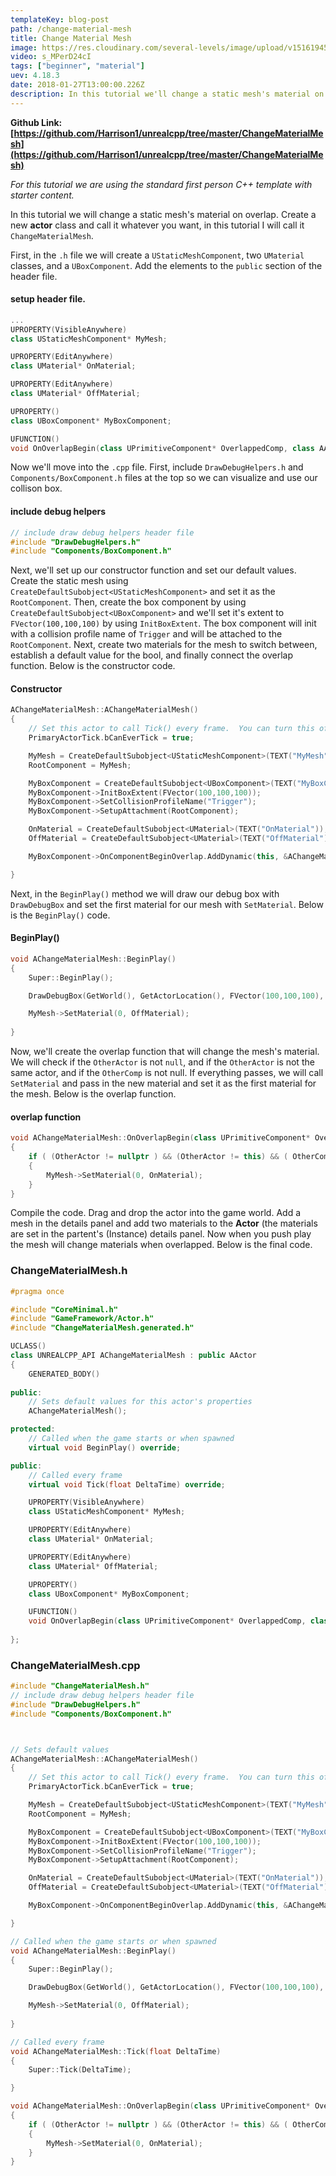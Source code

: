 ```yaml
---
templateKey: blog-post
path: /change-material-mesh
title: Change Material Mesh
image: https://res.cloudinary.com/several-levels/image/upload/v1516194505/change-material-mesh_jko1xl.jpg
video: s_MPerD24cI
tags: ["beginner", "material"]
uev: 4.18.3
date: 2018-01-27T13:00:00.226Z
description: In this tutorial we'll change a static mesh's material on overlap.
---
```

**Github Link: [https://github.com/Harrison1/unrealcpp/tree/master/ChangeMaterialMesh](https://github.com/Harrison1/unrealcpp/tree/master/ChangeMaterialMesh)**

*For this tutorial we are using the standard first person C++ template with starter content.*

In this tutorial we will change a static mesh's material on overlap. Create a new **actor** class and call it whatever you want, in this tutorial I will call it `ChangeMaterialMesh`.

First, in the `.h` file we will create a `UStaticMeshComponent`, two `UMaterial` classes, and a `UBoxComponent`. Add the elements to the `public` section of the header file.


#### setup header file.
```cpp
...
UPROPERTY(VisibleAnywhere)
class UStaticMeshComponent* MyMesh;

UPROPERTY(EditAnywhere)
class UMaterial* OnMaterial;

UPROPERTY(EditAnywhere)
class UMaterial* OffMaterial;

UPROPERTY()
class UBoxComponent* MyBoxComponent;

UFUNCTION()
void OnOverlapBegin(class UPrimitiveComponent* OverlappedComp, class AActor* OtherActor, class UPrimitiveComponent* OtherComp, int32 OtherBodyIndex, bool bFromSweep, const FHitResult& SweepResult);
```

Now we'll move into the `.cpp` file. First, include `DrawDebugHelpers.h` and `Components/BoxComponent.h` files at the top so we can visualize and use our collison box.

#### include debug helpers
```cpp
// include draw debug helpers header file
#include "DrawDebugHelpers.h"
#include "Components/BoxComponent.h"
```

Next, we'll set up our constructor function and set our default values. Create the static mesh using `CreateDefaultSubobject<UStaticMeshComponent>` and set it as the `RootComponent`. Then, create the box component by using `CreateDefaultSubobject<UBoxComponent>` and we'll set it's extent to `FVector(100,100,100)` by using `InitBoxExtent`. The box component will init with a collision profile name of `Trigger` and will be attached to the `RootComponent`. Next, create two materials for the mesh to switch between, establish a default value for the bool, and finally connect the overlap function. Below is the constructor code.

#### Constructor
```cpp
AChangeMaterialMesh::AChangeMaterialMesh()
{
 	// Set this actor to call Tick() every frame.  You can turn this off to improve performance if you don't need it.
	PrimaryActorTick.bCanEverTick = true;

	MyMesh = CreateDefaultSubobject<UStaticMeshComponent>(TEXT("MyMesh"));
	RootComponent = MyMesh;

	MyBoxComponent = CreateDefaultSubobject<UBoxComponent>(TEXT("MyBoxComponent"));
	MyBoxComponent->InitBoxExtent(FVector(100,100,100));
	MyBoxComponent->SetCollisionProfileName("Trigger");
	MyBoxComponent->SetupAttachment(RootComponent);

	OnMaterial = CreateDefaultSubobject<UMaterial>(TEXT("OnMaterial"));
	OffMaterial = CreateDefaultSubobject<UMaterial>(TEXT("OffMaterial"));

	MyBoxComponent->OnComponentBeginOverlap.AddDynamic(this, &AChangeMaterialMesh::OnOverlapBegin);

}
```

Next, in the `BeginPlay()` method we will draw our debug box with `DrawDebugBox` and set the first material for our mesh with `SetMaterial`. Below is the `BeginPlay()` code.

#### BeginPlay()
```cpp
void AChangeMaterialMesh::BeginPlay()
{
	Super::BeginPlay();

	DrawDebugBox(GetWorld(), GetActorLocation(), FVector(100,100,100), FColor::White, true, -1, 0, 10);

	MyMesh->SetMaterial(0, OffMaterial);
	
}
```

Now, we'll create the overlap function that will change the mesh's material. We will check if the `OtherActor` is not `null`, and if the `OtherActor` is not the same actor, and if the `OtherComp` is not null. If everything passes, we will call `SetMaterial` and pass in the new material and set it as the first material for the mesh. Below is the overlap function.

#### overlap function
```cpp
void AChangeMaterialMesh::OnOverlapBegin(class UPrimitiveComponent* OverlappedComp, class AActor* OtherActor, class UPrimitiveComponent* OtherComp, int32 OtherBodyIndex, bool bFromSweep, const FHitResult& SweepResult) 
{
	if ( (OtherActor != nullptr ) && (OtherActor != this) && ( OtherComp != nullptr ) ) 
	{
		MyMesh->SetMaterial(0, OnMaterial);
	}
}
```

Compile the code. Drag and drop the actor into the game world. Add a mesh in the details panel and add two materials to the **Actor** (the materials are set in the partent's (Instance) details panel. Now when you push play the mesh will change materials when overlapped. Below is the final code.

### ChangeMaterialMesh.h
```cpp
#pragma once

#include "CoreMinimal.h"
#include "GameFramework/Actor.h"
#include "ChangeMaterialMesh.generated.h"

UCLASS()
class UNREALCPP_API AChangeMaterialMesh : public AActor
{
	GENERATED_BODY()
	
public:	
	// Sets default values for this actor's properties
	AChangeMaterialMesh();

protected:
	// Called when the game starts or when spawned
	virtual void BeginPlay() override;

public:	
	// Called every frame
	virtual void Tick(float DeltaTime) override;

	UPROPERTY(VisibleAnywhere)
	class UStaticMeshComponent* MyMesh;

	UPROPERTY(EditAnywhere)
	class UMaterial* OnMaterial;

	UPROPERTY(EditAnywhere)
	class UMaterial* OffMaterial;

	UPROPERTY()
	class UBoxComponent* MyBoxComponent;

	UFUNCTION()
	void OnOverlapBegin(class UPrimitiveComponent* OverlappedComp, class AActor* OtherActor, class UPrimitiveComponent* OtherComp, int32 OtherBodyIndex, bool bFromSweep, const FHitResult& SweepResult);
	
};
```

### ChangeMaterialMesh.cpp
```cpp
#include "ChangeMaterialMesh.h"
// include draw debug helpers header file
#include "DrawDebugHelpers.h"
#include "Components/BoxComponent.h"



// Sets default values
AChangeMaterialMesh::AChangeMaterialMesh()
{
 	// Set this actor to call Tick() every frame.  You can turn this off to improve performance if you don't need it.
	PrimaryActorTick.bCanEverTick = true;

	MyMesh = CreateDefaultSubobject<UStaticMeshComponent>(TEXT("MyMesh"));
	RootComponent = MyMesh;

	MyBoxComponent = CreateDefaultSubobject<UBoxComponent>(TEXT("MyBoxComponent"));
	MyBoxComponent->InitBoxExtent(FVector(100,100,100));
	MyBoxComponent->SetCollisionProfileName("Trigger");
	MyBoxComponent->SetupAttachment(RootComponent);

	OnMaterial = CreateDefaultSubobject<UMaterial>(TEXT("OnMaterial"));
	OffMaterial = CreateDefaultSubobject<UMaterial>(TEXT("OffMaterial"));

	MyBoxComponent->OnComponentBeginOverlap.AddDynamic(this, &AChangeMaterialMesh::OnOverlapBegin);

}

// Called when the game starts or when spawned
void AChangeMaterialMesh::BeginPlay()
{
	Super::BeginPlay();

	DrawDebugBox(GetWorld(), GetActorLocation(), FVector(100,100,100), FColor::White, true, -1, 0, 10);

	MyMesh->SetMaterial(0, OffMaterial);
	
}

// Called every frame
void AChangeMaterialMesh::Tick(float DeltaTime)
{
	Super::Tick(DeltaTime);

}

void AChangeMaterialMesh::OnOverlapBegin(class UPrimitiveComponent* OverlappedComp, class AActor* OtherActor, class UPrimitiveComponent* OtherComp, int32 OtherBodyIndex, bool bFromSweep, const FHitResult& SweepResult) 
{
	if ( (OtherActor != nullptr ) && (OtherActor != this) && ( OtherComp != nullptr ) ) 
	{
		MyMesh->SetMaterial(0, OnMaterial);
	}
}
```